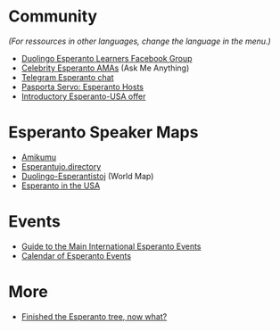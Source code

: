# Community

*(For ressources in other languages, change the language in the menu.)*

* [Duolingo Esperanto Learners Facebook Group](https://www.facebook.com/groups/duolingo.esperanto.learners/)
* [Celebrity Esperanto AMAs](https://duolinguists.wordpress.com/celebrity-esperanto-amas) (Ask Me Anything)
* [Telegram Esperanto chat](http://www.telegramo.org/)
* [Pasporta Servo: Esperanto Hosts](http://pasportaservo.org/)
* [Introductory Esperanto-USA offer](http://bit.ly/2ce8Ok8)

# Esperanto Speaker Maps

* [Amikumu](http://www.amikumu.com/)
* [Esperantujo.directory](http://esperantujo.directory/)
* [Duolingo-Esperantistoj](https://www.google.com/maps/d/u/0/edit?mid=zHwhupZfxV_M.kEbZgnHaKo-o) (World Map)
* [Esperanto in the USA](/google-map-for-esperanto-in-the-us-http-bit-ly-eousa)

# Events

* [Guide to the Main International Esperanto Events](http://whistlinginthewind.org/2015/09/01/a-guide-to-the-main-international-esperanto-events/)
* [Calendar of Esperanto Events](http://www.eventoj.hu/kalendaro.htm)

# More

* [Finished the Esperanto tree, now what?](https://duolinguists.wordpress.com/2022/03/01/finished-the-esperanto-tree-now-what/)
